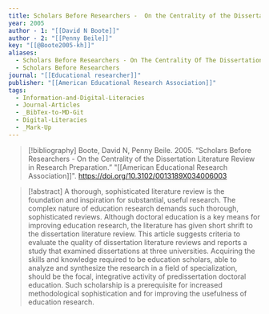 ```yaml
---
title: Scholars Before Researchers -  On the Centrality of the Dissertation Literature Review in Research Preparation
year: 2005
author - 1: "[[David N Boote]]"
author - 2: "[[Penny Beile]]"
key: "[[@Boote2005-kh]]"
aliases:
  - Scholars Before Researchers - On The Centrality Of The Dissertation Literature Review In Research Preparation
  - Scholars Before Researchers
journal: "[[Educational researcher]]"
publisher: "[[American Educational Research Association]]"
tags:
  - Information-and-Digital-Literacies
  - Journal-Articles
  - _BibTex-to-MD-Git
  - Digital-Literacies
  - _Mark-Up
---
```


> [!bibliography]
> Boote, David N, Penny Beile. 2005. “Scholars Before Researchers -  On the Centrality of the Dissertation Literature Review in Research Preparation.” "[[American Educational Research Association]]". https://doi.org/10.3102/0013189X034006003

> [!abstract]
> A thorough, sophisticated literature review is the foundation and inspiration for substantial, useful research. The complex nature of education research demands such thorough, sophisticated reviews. Although doctoral education is a key means for improving education research, the literature has given short shrift to the dissertation literature review. This article suggests criteria to evaluate the quality of dissertation literature reviews and reports a study that examined dissertations at three universities. Acquiring the skills and knowledge required to be education scholars, able to analyze and synthesize the research in a field of specialization, should be the focal, integrative activity of predissertation doctoral education. Such scholarship is a prerequisite for increased methodological sophistication and for improving the usefulness of education research.